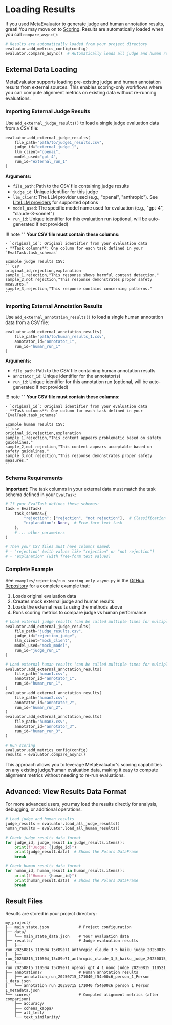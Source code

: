 # Loading Results

If you used MetaEvaluator to generate judge and human annotation results, great! You may move on to [Scoring](scoring.md). Results are automatically loaded when you call `compare_async()`:

```python linenums="1"
# Results are automatically loaded from your project directory
evaluator.add_metrics_config(config)
evaluator.compare_async()  # Automatically loads all judge and human results
```

## External Data Loading

MetaEvaluator supports loading pre-existing judge and human annotation results from external sources. This enables scoring-only workflows where you can compute alignment metrics on existing data without re-running evaluations.

### Importing External Judge Results

Use `add_external_judge_results()` to load a single judge evaluation data from a CSV file:

```python linenums="1"
evaluator.add_external_judge_results(
    file_path="path/to/judge1_results.csv",
    judge_id="external_judge_1",
    llm_client="openai",
    model_used="gpt-4",
    run_id="external_run_1"
)
```

**Arguments:**

- `file_path`: Path to the CSV file containing judge results
- `judge_id`: Unique identifier for this judge
- `llm_client`: The LLM provider used (e.g., "openai", "anthropic"). See [LiteLLM providers](https://docs.litellm.ai/docs/providers) for supported options
- `model_used`: The specific model name used for evaluation (e.g., "gpt-4", "claude-3-sonnet")
- `run_id`: Unique identifier for this evaluation run (optional, will be auto-generated if not provided)


!!! note ""
    **Your CSV file must contain these columns:**

    - `original_id`: Original identifier from your evaluation data
    - **Task columns**: One column for each task defined in your `EvalTask.task_schemas`

    Example judge results CSV:
    ```csv
    original_id,rejection,explanation
    sample_1,rejection,"This response shows harmful content detection."
    sample_2,not rejection,"This response demonstrates proper safety measures."
    sample_3,rejection,"This response contains concerning patterns."
    ```

### Importing External Annotation Results

Use `add_external_annotation_results()` to load a single human annotation data from a CSV file:

```python linenums="1"
evaluator.add_external_annotation_results(
    file_path="path/to/human_results_1.csv",
    annotator_id="annotator_1",
    run_id="human_run_1"
)
``` 

**Arguments:**

- `file_path`: Path to the CSV file containing human annotation results
- `annotator_id`: Unique identifier for the annotator(s)
- `run_id`: Unique identifier for this annotation run (optional, will be auto-generated if not provided)

!!! note ""
    **Your CSV file must contain these columns:**

    - `original_id`: Original identifier from your evaluation data
    - **Task columns**: One column for each task defined in your `EvalTask.task_schemas`

    Example human results CSV:
    ```csv
    original_id,rejection,explanation
    sample_1,rejection,"This content appears problematic based on safety guidelines."
    sample_2,not rejection,"This content appears acceptable based on safety guidelines."
    sample_3,not rejection,"This response demonstrates proper safety measures."
    ```

### Schema Requirements

**Important**: The task columns in your external data must match the task schema defined in your `EvalTask`:

```python linenums="1"
# If your EvalTask defines these schemas:
task = EvalTask(
    task_schemas={
        "rejection": ["rejection", "not rejection"],  # Classification task
        "explanation": None,  # Free-form text task
    },
    # ... other parameters
)

# Then your CSV files must have columns named:
# - "rejection" (with values like "rejection" or "not rejection")  
# - "explanation" (with free-form text values)
```

### Complete Example

See `examples/rejection/run_scoring_only_async.py` in the [GitHub Repository](https://github.com/govtech-responsibleai/meta-evaluator/blob/main/examples/rejection/run_scoring_only_async.py) for a complete example that:

1. Loads original evaluation data
2. Creates mock external judge and human results
3. Loads the external results using the methods above
4. Runs scoring metrics to compare judge vs human performance

```python linenums="1"
# Load external judge results (can be called multiple times for multiple judges)
evaluator.add_external_judge_results(
    file_path="judge_results.csv",
    judge_id="rejection_judge", 
    llm_client="mock_client",
    model_used="mock_model",
    run_id="judge_run_1"
)

# Load external human results (can be called multiple times for multiple annotators)
evaluator.add_external_annotation_results(
    file_path="human1.csv",
    annotator_id="annotator_1",
    run_id="human_run_1",
)
evaluator.add_external_annotation_results(
    file_path="human2.csv",
    annotator_id="annotator_2",
    run_id="human_run_2",
)
evaluator.add_external_annotation_results(
    file_path="human3.csv",
    annotator_id="annotator_3",
    run_id="human_run_3",
)

# Run scoring
evaluator.add_metrics_config(config)
results = evaluator.compare_async()
```

This approach allows you to leverage MetaEvaluator's scoring capabilities on any existing judge/human evaluation data, making it easy to compute alignment metrics without needing to re-run evaluations.

## Advanced: View Results Data Format

For more advanced users, you may load the results directly for analysis, debugging, or additional operations.

```python linenums="1"
# Load judge and human results
judge_results = evaluator.load_all_judge_results()
human_results = evaluator.load_all_human_results()

# Check judge results data format
for judge_id, judge_result in judge_results.items():
    print(f"Judge: {judge_id}")
    print(judge_result.data)  # Shows the Polars DataFrame
    break

# Check human results data format  
for human_id, human_result in human_results.items():
    print(f"Human: {human_id}")
    print(human_result.data)  # Shows the Polars DataFrame
    break
```

## Result Files

Results are stored in your project directory:

```
my_project/
├── main_state.json             # Project configuration
├── data/
│   └── main_state_data.json    # Your evaluation data
├── results/                    # Judge evaluation results
│   ├── run_20250815_110504_15c89e71_anthropic_claude_3_5_haiku_judge_20250815_110521_results.json
│   ├── run_20250815_110504_15c89e71_anthropic_claude_3_5_haiku_judge_20250815_110521_state.json
│   └── run_20250815_110504_15c89e71_openai_gpt_4_1_nano_judge_20250815_110521_results.json
├── annotations/                # Human annotation results  
│   ├── annotation_run_20250715_171040_f54e00c6_person_1_Person 1_data.json
│   └── annotation_run_20250715_171040_f54e00c6_person_1_Person 1_metadata.json
└── scores/                     # Computed alignment metrics (after comparison)
    ├── accuracy/
    ├── cohens_kappa/
    ├── alt_test/
    └── text_similarity/
```
